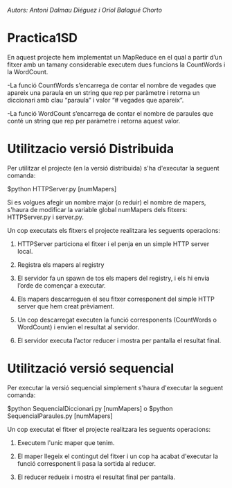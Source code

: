 *Autors: Antoni Dalmau Diéguez i Oriol Balagué Chorto*
# Practica1SD

En aquest projecte hem implementat un MapReduce en el qual a partir d’un fitxer amb un tamany considerable executem dues funcions la CountWords i la WordCount.

-La funció CountWords s’encarrega de contar el nombre de vegades que apareix una paraula en un string que rep per paràmetre i retorna un diccionari amb clau “paraula” i valor “# vegades que apareix”.

-La funció WordCount s’encarrega de contar el nombre de paraules que conté un string que rep per paràmetre i retorna aquest valor. 

# Utilitzacio versió Distribuida
Per utilitzar el projecte (en la versió distribuida) s'ha d'executar la seguent comanda:

$python HTTPServer.py [numMapers]

Si es volgues afegir un nombre major (o reduir) el nombre de mapers, s'haura de modificar la variable global numMapers dels fitxers: HTTPServer.py i server.py.

Un cop executats els fitxers el projecte realitzara les seguents operacions:
1. HTTPServer particiona el fitxer i el penja en un simple HTTP server local.

2. Registra els mapers al registry

3. El servidor fa un spawn de tos els mapers del registry, i els hi envia l’orde de començar a executar.

4. Els mapers descarreguen el seu fitxer corresponent del simple HTTP server que hem creat prèviament.

5. Un cop descarregat executen la funció corresponents (CountWords o WordCount) i envien el resultat al servidor.

6. El servidor executa l’actor reducer i mostra per pantalla el resultat final.

# Utilització versió sequencial
Per executar la versió sequencial simplement s'haura d'executar la seguent comanda:

$python SequencialDiccionari.py [numMapers]
o
$python SequencialParaules.py [numMapers]

Un cop executat el fitxer el projecte realitzara les seguents operacions:
1. Executem l'unic maper que tenim.

2. El maper llegeix el contingut del fitxer i un cop ha acabat d'executar la funció corresponent li pasa la sortida al reducer.

3. El reducer redueix i mostra el resultat final per pantalla.
